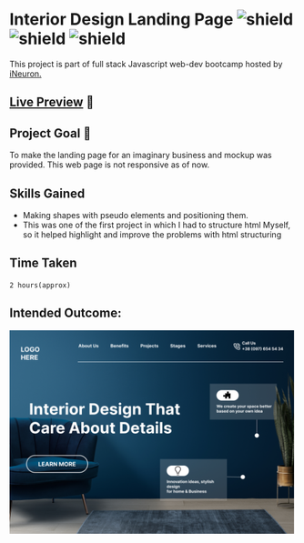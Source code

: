 # Interior Design Landing Page ![shield](https://img.shields.io/badge/Project-Landing%20page-red) ![shield](https://img.shields.io/badge/HTML5-E34F26?style=for-the-badge&logo=html5&logoColor=white) ![shield](https://img.shields.io/badge/CSS3-1572B6?style=for-the-badge&logo=css3&logoColor=white)
This project is part of full stack Javascript web-dev bootcamp hosted by [iNeuron.](https://ineuron.ai/)

## [Live Preview](https://project-interior-design-three.vercel.app/) :link:
## Project Goal :dart:
To make the landing page for an imaginary business and mockup was provided. This web page is not responsive as of now.



## Skills Gained

- Making shapes with pseudo elements and positioning them.
- This was one of the first project in which I had to structure html Myself, so it helped highlight and improve the problems with html structuring


## Time Taken
```
2 hours(approx)
```
## Intended Outcome:
![Image](./assests/10.png)

